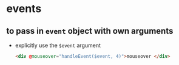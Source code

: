 # events

## to pass in `event` object with own arguments
- explicitly use the `$event` argument
    ```html
    <div @mouseover="handleEvent($event, 4)">mouseover </div>
    ```